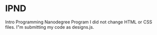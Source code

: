 # IPND
Intro Programming Nanodegree Program
I did not change HTML or CSS files.
I"m submitting my code as designs.js.
